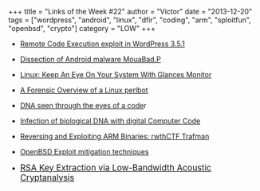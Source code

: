 +++
title = "Links of the Week #22"
author = "Victor"
date = "2013-12-20"
tags = ["wordpress", "android", "linux", "dfir", "coding", "arm", "sploitfun", "openbsd", "crypto"]
category = "LOW"
+++

*   [Remote Code Execution exploit in WordPress 3.5.1][1]

*   [Dissection of Android malware MouaBad.P][2]

*   [Linux: Keep An Eye On Your System With Glances Monitor][3]

*   <p itemprop="name">
      <a href="http://sempersecurus.blogspot.de/2013/12/a-forensic-overview-of-linux-perlbot.html">A Forensic Overview of a Linux perlbot</a>
    </p>

*   [DNA seen through the eyes of a code][4]r
*   [Infection of biological DNA with digital Computer Code][5]

*   <p itemprop="name">
      <a href="http://www.mathyvanhoef.com/2013/12/reversing-and-exploiting-arm-binaries.html?m=1">Reversing and Exploiting ARM Binaries: rwthCTF Trafman</a>
    </p>

*   [OpenBSD Exploit mitigation techniques][6]
*   [<big>RSA Key Extraction via Low-Bandwidth Acoustic Cryptanalysis</big>][7]


 [1]: http://vagosec.org/2013/12/wordpress-rce-exploit/
 [2]: http://research.zscaler.com/2013/12/dissection-of-android-malware-mouabadp.html
 [3]: http://www.cyberciti.biz/faq/linux-install-glances-monitoring-tool/
 [4]: http://ds9a.nl/amazing-dna/?
 [5]: http://pastebin.com/9vN1ACMH
 [6]: http://www.openbsd.org/papers/ru13-deraadt/
 [7]: http://www.cs.tau.ac.il/~tromer/acoustic/
